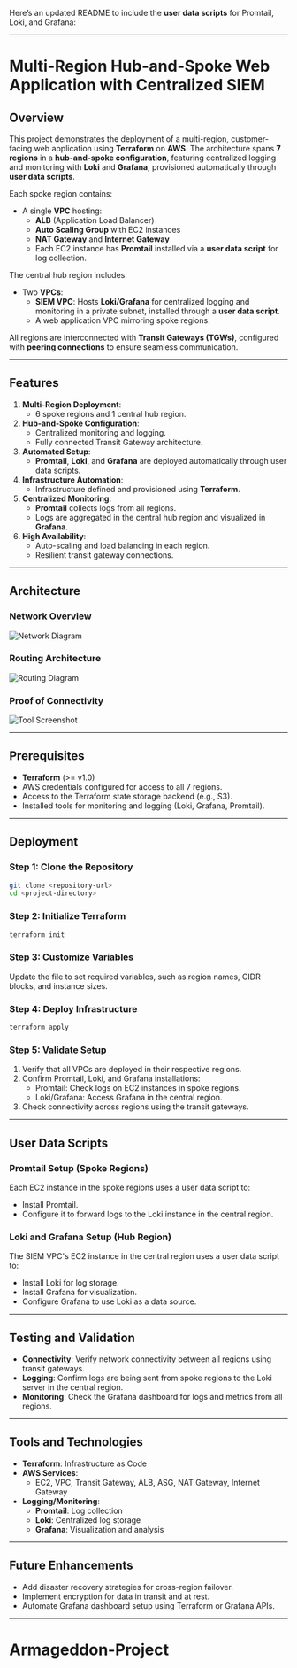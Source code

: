 Here’s an updated README to include the **user data scripts** for Promtail, Loki, and Grafana:

---

# Multi-Region Hub-and-Spoke Web Application with Centralized SIEM

## Overview

This project demonstrates the deployment of a multi-region, customer-facing web application using **Terraform** on **AWS**. The architecture spans **7 regions** in a **hub-and-spoke configuration**, featuring centralized logging and monitoring with **Loki** and **Grafana**, provisioned automatically through **user data scripts**.

Each spoke region contains:
- A single **VPC** hosting:
  - **ALB** (Application Load Balancer)
  - **Auto Scaling Group** with EC2 instances
  - **NAT Gateway** and **Internet Gateway**
  - Each EC2 instance has **Promtail** installed via a **user data script** for log collection.

The central hub region includes:
- Two **VPCs**:
  - **SIEM VPC**: Hosts **Loki/Grafana** for centralized logging and monitoring in a private subnet, installed through a **user data script**.
  - A web application VPC mirroring spoke regions.

All regions are interconnected with **Transit Gateways (TGWs)**, configured with **peering connections** to ensure seamless communication.

---

## Features
1. **Multi-Region Deployment**:
   - 6 spoke regions and 1 central hub region.
2. **Hub-and-Spoke Configuration**:
   - Centralized monitoring and logging.
   - Fully connected Transit Gateway architecture.
3. **Automated Setup**:
   - **Promtail**, **Loki**, and **Grafana** are deployed automatically through user data scripts.
4. **Infrastructure Automation**:
   - Infrastructure defined and provisioned using **Terraform**.
5. **Centralized Monitoring**:
   - **Promtail** collects logs from all regions.
   - Logs are aggregated in the central hub region and visualized in **Grafana**.
6. **High Availability**:
   - Auto-scaling and load balancing in each region.
   - Resilient transit gateway connections.

---

## Architecture

### Network Overview
![Network Diagram](https://github.com/user-attachments/assets/6ba644a0-d35f-4fa3-b12f-2a84df6a1f97)



### Routing Architecture
![Routing Diagram](https://cdn.discordapp.com/attachments/1277613088488685632/1315015699940245515/image.png?ex=675730ce&is=6755df4e&hm=282391458150aa12184deebed85e23df188689ea02c9b89dd3936ce9861ef3ea&)

### Proof of Connectivity
![Tool Screenshot](https://cdn.discordapp.com/attachments/1277613088488685632/1314891650211905546/image.png?ex=6756bd46&is=67556bc6&hm=e0fd106efa6a6a2431a4a995358fff57bcac1636c9e645b22b58e84616288095&)

---

## Prerequisites
- **Terraform** (>= v1.0)
- AWS credentials configured for access to all 7 regions.
- Access to the Terraform state storage backend (e.g., S3).
- Installed tools for monitoring and logging (Loki, Grafana, Promtail).

---

## Deployment

### Step 1: Clone the Repository
```bash
git clone <repository-url>
cd <project-directory>
```

### Step 2: Initialize Terraform
```bash
terraform init
```

### Step 3: Customize Variables
Update the file to set required variables, such as region names, CIDR blocks, and instance sizes.

### Step 4: Deploy Infrastructure
```bash
terraform apply
```

### Step 5: Validate Setup
1. Verify that all VPCs are deployed in their respective regions.
2. Confirm Promtail, Loki, and Grafana installations:
   - Promtail: Check logs on EC2 instances in spoke regions.
   - Loki/Grafana: Access Grafana in the central region.
3. Check connectivity across regions using the transit gateways.

---

## User Data Scripts

### Promtail Setup (Spoke Regions)
Each EC2 instance in the spoke regions uses a user data script to:
- Install Promtail.
- Configure it to forward logs to the Loki instance in the central region.

### Loki and Grafana Setup (Hub Region)
The SIEM VPC's EC2 instance in the central region uses a user data script to:
- Install Loki for log storage.
- Install Grafana for visualization.
- Configure Grafana to use Loki as a data source.

---

## Testing and Validation
- **Connectivity**: Verify network connectivity between all regions using transit gateways.
- **Logging**: Confirm logs are being sent from spoke regions to the Loki server in the central region.
- **Monitoring**: Check the Grafana dashboard for logs and metrics from all regions.

---

## Tools and Technologies
- **Terraform**: Infrastructure as Code
- **AWS Services**:
  - EC2, VPC, Transit Gateway, ALB, ASG, NAT Gateway, Internet Gateway
- **Logging/Monitoring**:
  - **Promtail**: Log collection
  - **Loki**: Centralized log storage
  - **Grafana**: Visualization and analysis

---

## Future Enhancements
- Add disaster recovery strategies for cross-region failover.
- Implement encryption for data in transit and at rest.
- Automate Grafana dashboard setup using Terraform or Grafana APIs.

---

# Armageddon-Project
